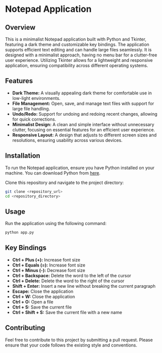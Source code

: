 # Notepad Application

## Overview

This is a minimalist Notepad application built with Python and Tkinter, featuring a dark theme and customizable key bindings. The application supports efficient text editing and can handle large files seamlessly. It is designed with a minimalist approach, having no menu bar for a clutter-free user experience. Utilizing Tkinter allows for a lightweight and responsive application, ensuring compatibility across different operating systems.


## Features

- **Dark Theme:** A visually appealing dark theme for comfortable use in low-light environments.
- **File Management:** Open, save, and manage text files with support for large file handling.
- **Undo/Redo:** Support for undoing and redoing recent changes, allowing for quick corrections.
- **Minimalist Design:** A clean and simple interface without unnecessary clutter, focusing on essential features for an efficient user experience.
- **Responsive Layout:** A design that adjusts to different screen sizes and resolutions, ensuring usability across various devices.


## Installation

To run the Notepad application, ensure you have Python installed on your machine. You can download Python from [here](https://www.python.org/downloads/).

Clone this repository and navigate to the project directory:

```sh
git clone <repository_url>
cd <repository_directory>
```

## Usage

Run the application using the following command:

```sh
python app.py
```

## Key Bindings

- **Ctrl + Plus (+):** Increase font size
- **Ctrl + Equals (=):** Increase font size
- **Ctrl + Minus (-):** Decrease font size
- **Ctrl + Backspace:** Delete the word to the left of the cursor
- **Ctrl + Delete:** Delete the word to the right of the cursor
- **Shift + Enter:** Insert a new line without breaking the current paragraph
- **Escape:** Close the application
- **Ctrl + W:** Close the application
- **Ctrl + O:** Open a file
- **Ctrl + S:** Save the current file
- **Ctrl + Shift + S:** Save the current file with a new name


## Contributing

Feel free to contribute to this project by submitting a pull request. Please ensure that your code follows the existing style and conventions.
